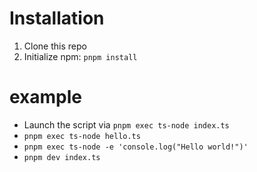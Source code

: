 # Installation

1. Clone this repo
2. Initialize npm: `pnpm install`

# example

- Launch the script via `pnpm exec ts-node index.ts`
- `pnpm exec ts-node hello.ts`
- `pnpm exec ts-node -e 'console.log("Hello world!")'`
- `pnpm dev index.ts`